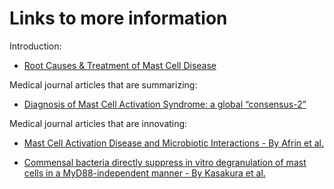 # Links to more information

Introduction:

* [Root Causes & Treatment of Mast Cell Disease](https://www.ifm.org/news-insights/root-causes-treatment-of-mast-cell-disease/)


Medical journal articles that are summarizing:

* [Diagnosis of Mast Cell Activation Syndrome: a global “consensus-2”](https://www.degruyter.com/document/doi/10.1515/dx-2020-0005/html)


Medical journal articles that are innovating:

* [Mast Cell Activation Disease and Microbiotic Interactions - By Afrin et al.](https://www.clinicaltherapeutics.com/article/S0149-2918(15)00074-0/fulltext)

* [Commensal bacteria directly suppress in vitro degranulation of mast cells in a MyD88-independent manner - By Kasakura et al.](https://www.tandfonline.com/doi/full/10.1080/09168451.2014.930327)
